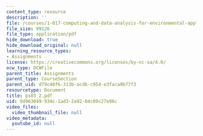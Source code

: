 ```yaml
---
content_type: resource
description: ''
file: /courses/1-017-computing-and-data-analysis-for-environmental-applications-fall-2003/9d963049934c1ad32a9204c09c27e96c_ps03_2.pdf
file_size: 99126
file_type: application/pdf
hide_download: true
hide_download_original: null
learning_resource_types:
- Assignments
license: https://creativecommons.org/licenses/by-nc-sa/4.0/
ocw_type: OCWFile
parent_title: Assignments
parent_type: CourseSection
parent_uid: d79c48f6-313b-acdb-c954-e3faca9b77f3
resourcetype: Document
title: ps03_2.pdf
uid: 9d963049-934c-1ad3-2a92-04c09c27e96c
video_files:
  video_thumbnail_file: null
video_metadata:
  youtube_id: null
---
```

